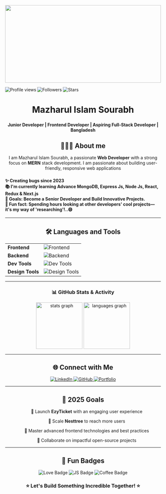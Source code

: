 <div align="center">
  <img height="250" width="100%" src="https://i.ibb.co.com/FHWqL5G/Mazharul-Islam-Sourabh-1.png"  />
</div>
<p align="left">
    <img src="https://komarev.com/ghpvc/?username=fiamanillah&label=Profile%20views&color=0e75b6&style=flat" alt="Profile views" />
    <img src="https://img.shields.io/github/followers/fiamanillah?label=Followers&style=social" alt="Followers" />
    <img src="https://img.shields.io/github/stars/fiamanillah?label=Stars&style=social" alt="Stars" />
</p>


###

<h1 align="center">Mazharul Islam Sourabh</h1>

###

<h4 align="center">Junior Developer | Frontend Developer | Aspiring Full-Stack Developer | Bangladesh</h4>

<h2 align="center">👨🏻‍💻 About me</h2>

<p align="center">I am Mazharul Islam Sourabh, a passionate <strong>Web Developer</strong> with a strong focus on <strong>MERN</strong> stack development. I am passionate about building
user-friendly, responsive web applications</p>

###

<h4 align="left">✨ Creating bugs since 2023<br>📚 I'm currently learning Advance MongoDB, Express Js, Node Js, React, Redux & Next.js<br>🎯 Goals: Become a Senior Developer and Build Innovative Projects.<br>🎲 Fun fact: Spending hours looking at other developers' cool projects—it's my way of 'researching'!..😄</h4>

---

<h2 align="center">🛠️ Languages and Tools</h2>

<div align="center" style="width:100%;">
  <table style="width:100%;">
    <tr>
      <td><strong>Frontend</strong></td>
      <td><img src="https://skillicons.dev/icons?i=react,redux,js,ts,tailwind,bootstrap,html,css" alt="Frontend"></td>
    </tr>
    <tr>
      <td><strong>Backend</strong></td>
      <td><img src="https://skillicons.dev/icons?i=nodejs,express,firebase,mongodb" alt="Backend"></td>
    </tr>
    <tr>
      <td><strong>Dev Tools</strong></td>
      <td><img src="https://skillicons.dev/icons?i=github,vscode,postman" alt="Dev Tools"></td>
    </tr>
    <tr>
      <td><strong>Design Tools</strong></td>
      <td><img src="https://skillicons.dev/icons?i=figma,ps,ai" alt="Design Tools"></td>
    </tr>
  </table>
</div>

---

<h3 align="center">📊 GitHub Stats & Activity</h3>

<div align="center">
  <img src="https://github-readme-stats.vercel.app/api?username=mazharul90007&hide_title=false&hide_rank=false&show_icons=true&include_all_commits=true&count_private=true&disable_animations=false&theme=dracula&locale=en&hide_border=false&order=1" height="150" alt="stats graph"  />
  <img src="https://github-readme-stats.vercel.app/api/top-langs?username=mazharul90007&locale=en&hide_title=false&layout=compact&card_width=320&langs_count=5&theme=dracula&hide_border=false&order=2" height="150" alt="languages graph"  />
</div>

---

<h2 align="center">🌐 Connect with Me</h2>

<p align="center">
  <a href="https://www.linkedin.com/in/misourabh/">
    <img src="https://img.shields.io/badge/LinkedIn-%230077B5.svg?style=for-the-badge&logo=linkedin&logoColor=white" alt="LinkedIn" />
  </a>
  <a href="https://github.com/mazharul90007">
    <img src="https://img.shields.io/badge/GitHub-%23181717.svg?style=for-the-badge&logo=github&logoColor=white" alt="GitHub" />
  </a>
  <a href="https://misourabh.netlify.app/">
    <img src="https://img.shields.io/badge/Portfolio-%23ff69b4.svg?style=for-the-badge&logo=dribbble&logoColor=white" alt="Portfolio" />
  </a>
</p>

---

<h2 align="center">🎯 2025 Goals</h2>

<ul align="center">
  <p>🚀 Launch <strong>EzyTicket</strong> with an engaging user experience</p>
  <p>🎉 Scale <strong>Nesttree</strong> to reach more users</p>
  <p>🧠 Master advanced frontend technologies and best practices</p>
  <p>🤝 Collaborate on impactful open-source projects</p>
</ul>

---

<h2 align="center">💖 Fun Badges</h2>

<p align="center">
  <img src="https://forthebadge.com/images/badges/built-with-love.svg" alt="Love Badge" />
  <img src="https://forthebadge.com/images/badges/made-with-javascript.svg" alt="JS Badge" />
  <img src="https://forthebadge.com/images/badges/powered-by-coffee.svg" alt="Coffee Badge" />
</p>

<h3 align="center">⭐ Let's Build Something Incredible Together! ⭐</h3>

